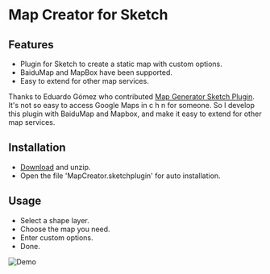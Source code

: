 # Map Creator for Sketch

## Features

- Plugin for Sketch to create a static map with custom options.
- BaiduMap and MapBox have been supported.
- Easy to extend for other map services.

Thanks to Eduardo Gómez who contributed [Map Generator Sketch Plugin](https://github.com/eddiesigner/sketch-map-generator).
It's not so easy to access Google Maps in c h n for someone. So I develop this plugin with BaiduMap and Mapbox, and make it easy to extend for other map services.

## Installation

- [Download](https://github.com/terence55/sketch-map-creator/archive/v1.0.0.zip) and unzip.
- Open the file 'MapCreator.sketchplugin' for auto installation.
    
## Usage

- Select a shape layer.
- Choose the map you need.
- Enter custom options.
- Done.

![Demo](/usage.gif?raw=true "Map Creator for Sketch Demo")